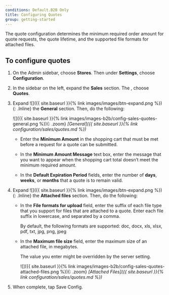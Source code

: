 ```yaml
---
conditions: Default.B2B Only
title: Configuring Quotes
group: getting-started
---
```


The quote configuration determines the minimum required order amount for quote requests, the quote lifetime, and the supported file formats for attached files.

## To configure quotes

1. On the Admin sidebar, choose **Stores**. Then under **Settings**, choose **Configuration**.

1. In the sidebar on the left, expand the **Sales** section. The , choose **Quotes**.

1. Expand ![]({{ site.baseurl }}{% link images/images/btn-expand.png %}){: .Inline} the **General** section. Then, do the following:

    ![]({{ site.baseurl }}{% link images/images-b2b/config-sales-quotes-general.png %}){: .zoom}
    *[General]({{ site.baseurl }}{% link configuration/sales/quotes.md %})*

    * Enter the **Minimum Amount** in the shopping cart that must be met before a request for a quote can be submitted.

    * In the **Minimum Amount Message** text box, enter the message that you want to appear when the shopping cart total doesn’t meet the minimum required amount.

    * In the **Default Expiration Period** fields, enter the number of **days**, **weeks**, or **months** that a quote is to remain valid.

1. Expand ![]({{ site.baseurl }}{% link images/images/btn-expand.png %}){: .Inline} the **Attached files** section. Then, do the following:

    * In the **File formats for upload** field, enter the suffix of each file type that you support for files that are attached to a quote. Enter each file suffix in lowercase, and separated by a comma.

        By default, the following formats are supported: doc, docx, xls, xlsx, pdf, txt, jpg, png, jpeg

    * In the **Maximum file size** field, enter the maximum size of an attached file, in megabytes.

        The value you enter might be overridden by the server setting.

        ![]({{ site.baseurl }}{% link images/images-b2b/config-sales-quotes-attached-files.png %}){: .zoom}
        *[Attached Files]({{ site.baseurl }}{% link configuration/sales/quotes.md %})*

1. When complete, tap <span class="btn">Save Config</span>.
